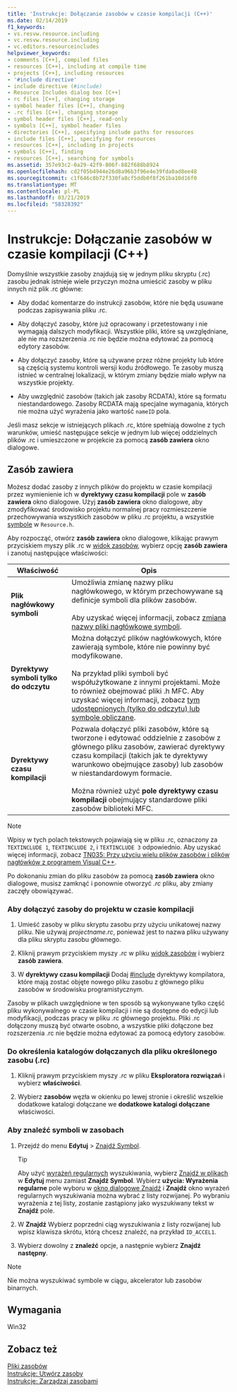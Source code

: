 ```yaml
---
title: 'Instrukcje: Dołączanie zasobów w czasie kompilacji (C++)'
ms.date: 02/14/2019
f1_keywords:
- vs.resvw.resource.including
- vc.resvw.resource.including
- vc.editors.resourceincludes
helpviewer_keywords:
- comments [C++], compiled files
- resources [C++], including at compile time
- projects [C++], including resources
- '#include directive'
- include directive (#include)
- Resource Includes dialog box [C++]
- rc files [C++], changing storage
- symbol header files [C++], changing
- .rc files [C++], changing storage
- symbol header files [C++], read-only
- symbols [C++], symbol header files
- directories [C++], specifying include paths for resources
- include files [C++], specifying for resources
- resources [C++], including in projects
- symbols [C++], finding
- resources [C++], searching for symbols
ms.assetid: 357e93c2-0a29-42f9-806f-882f688b8924
ms.openlocfilehash: cd2f05b4944e26d8a96b3f96e4e39fda0ad8ee48
ms.sourcegitcommit: c1f646c8b72f330fa8cf5ddb0f8f261ba10d16f0
ms.translationtype: MT
ms.contentlocale: pl-PL
ms.lasthandoff: 03/21/2019
ms.locfileid: "58328392"
---
```

# <a name="how-to-include-resources-at-compile-time-c"></a>Instrukcje: Dołączanie zasobów w czasie kompilacji (C++)

Domyślnie wszystkie zasoby znajdują się w jednym pliku skryptu (.rc) zasobu jednak istnieje wiele przyczyn można umieścić zasoby w pliku innych niż plik .rc główne:

- Aby dodać komentarze do instrukcji zasobów, które nie będą usuwane podczas zapisywania pliku .rc.

- Aby dołączyć zasoby, które już opracowany i przetestowany i nie wymagają dalszych modyfikacji. Wszystkie pliki, które są uwzględniane, ale nie ma rozszerzenia .rc nie będzie można edytować za pomocą edytory zasobów.

- Aby dołączyć zasoby, które są używane przez różne projekty lub które są częścią systemu kontroli wersji kodu źródłowego. Te zasoby muszą istnieć w centralnej lokalizacji, w którym zmiany będzie miało wpływ na wszystkie projekty.

- Aby uwzględnić zasobów (takich jak zasoby RCDATA), które są formatu niestandardowego. Zasoby RCDATA mają specjalne wymagania, których nie można użyć wyrażenia jako wartość `nameID` pola.

Jeśli masz sekcje w istniejących plikach .rc, które spełniają dowolne z tych warunków, umieść następujące sekcje w jednym lub więcej oddzielnych plików .rc i umieszczone w projekcie za pomocą **zasób zawiera** okno dialogowe.

## <a name="resource-includes"></a>Zasób zawiera

Możesz dodać zasoby z innych plików do projektu w czasie kompilacji przez wymienienie ich w **dyrektywy czasu kompilacji** pole w **zasób zawiera** okno dialogowe. Użyj **zasób zawiera** okno dialogowe, aby zmodyfikować środowisko projektu normalnej pracy rozmieszczenie przechowywania wszystkich zasobów w pliku .rc projektu, a wszystkie [symbole](../windows/symbols-resource-identifiers.md) w `Resource.h`.

Aby rozpocząć, otwórz **zasób zawiera** okno dialogowe, klikając prawym przyciskiem myszy plik .rc w [widok zasobów](how-to-create-a-resource-script-file.md#create-resources), wybierz opcję **zasób zawiera** i zanotuj następujące właściwości:

| Właściwość | Opis |
|---|---|
| **Plik nagłówkowy symboli** | Umożliwia zmianę nazwy pliku nagłówkowego, w którym przechowywane są definicje symboli dla plików zasobów.<br/><br/>Aby uzyskać więcej informacji, zobacz [zmiana nazwy pliki nagłówkowe symboli](../windows/changing-the-names-of-symbol-header-files.md). |
| **Dyrektywy symboli tylko do odczytu** | Można dołączyć plików nagłówkowych, które zawierają symbole, które nie powinny być modyfikowane.<br/><br/>Na przykład pliki symboli być współużytkowane z innymi projektami. Może to również obejmować pliki .h MFC. Aby uzyskać więcej informacji, zobacz [tym udostępnionych (tylko do odczytu) lub symbole obliczane](../windows/including-shared-read-only-or-calculated-symbols.md). |
| **Dyrektywy czasu kompilacji** | Pozwala dołączyć pliki zasobów, które są tworzone i edytować oddzielnie z zasobów z głównego pliku zasobów, zawierać dyrektywy czasu kompilacji (takich jak te dyrektywy warunkowo obejmujące zasoby) lub zasobów w niestandardowym formacie.<br/><br/>Można również użyć **pole dyrektywy czasu kompilacji** obejmujący standardowe pliki zasobów biblioteki MFC. |

> [!NOTE]
> Wpisy w tych polach tekstowych pojawiają się w pliku .rc, oznaczony za `TEXTINCLUDE 1`, `TEXTINCLUDE 2`, i `TEXTINCLUDE 3` odpowiednio. Aby uzyskać więcej informacji, zobacz [TN035: Przy użyciu wielu plików zasobów i plików nagłówków z programem Visual C++](../mfc/tn035-using-multiple-resource-files-and-header-files-with-visual-cpp.md).

Po dokonaniu zmian do pliku zasobów za pomocą **zasób zawiera** okno dialogowe, musisz zamknąć i ponownie otworzyć *.rc* pliku, aby zmiany zaczęły obowiązywać.

### <a name="to-include-resources-in-your-project-at-compile-time"></a>Aby dołączyć zasoby do projektu w czasie kompilacji

1. Umieść zasoby w pliku skryptu zasobu przy użyciu unikatowej nazwy pliku. Nie używaj *projectname.rc*, ponieważ jest to nazwa pliku używany dla pliku skryptu zasobu głównego.

1. Kliknij prawym przyciskiem myszy *.rc* w pliku [widok zasobów](how-to-create-a-resource-script-file.md#create-resources) i wybierz **zasób zawiera**.

1. W **dyrektywy czasu kompilacji** Dodaj [#include](../preprocessor/hash-include-directive-c-cpp.md) dyrektywy kompilatora, które mają zostać objęte nowego pliku zasobu z głównego pliku zasobów w środowisku programistycznym.

Zasoby w plikach uwzględnione w ten sposób są wykonywane tylko część pliku wykonywalnego w czasie kompilacji i nie są dostępne do edycji lub modyfikacji, podczas pracy w pliku .rc głównego projektu. Pliki .rc dołączony muszą być otwarte osobno, a wszystkie pliki dołączone bez rozszerzenia .rc nie będzie można edytować za pomocą edytory zasobów.

### <a name="to-specify-include-directories-for-a-specific-resource-rc-file"></a>Do określenia katalogów dołączanych dla pliku określonego zasobu (.rc)

1. Kliknij prawym przyciskiem myszy *.rc* w pliku **Eksploratora rozwiązań** i wybierz **właściwości**.

1. Wybierz **zasobów** węzła w okienku po lewej stronie i określić wszelkie dodatkowe katalogi dołączane we **dodatkowe katalogi dołączane** właściwości.

### <a name="to-find-symbols-in-resources"></a>Aby znaleźć symboli w zasobach

1. Przejdź do menu **Edytuj** > [Znajdź Symbol](/visualstudio/ide/go-to).

   > [!TIP]
   > Aby użyć [wyrażeń regularnych](/visualstudio/ide/using-regular-expressions-in-visual-studio) wyszukiwania, wybierz [Znajdź w plikach](/visualstudio/ide/reference/find-command) w **Edytuj** menu zamiast **Znajdź Symbol**. Wybierz **użycia: Wyrażenia regularne** pole wyboru w [okno dialogowe Znajdź](/visualstudio/ide/finding-and-replacing-text) i **Znajdź** okno wyrażeń regularnych wyszukiwania można wybrać z listy rozwijanej. Po wybraniu wyrażenia z tej listy, zostanie zastąpiony jako wyszukiwany tekst w **Znajdź** pole.

1. W **Znajdź** Wybierz poprzedni ciąg wyszukiwania z listy rozwijanej lub wpisz klawisza skrótu, którą chcesz znaleźć, na przykład `ID_ACCEL1`.

1. Wybierz dowolny z **znaleźć** opcje, a następnie wybierz **Znajdź następny**.

> [!NOTE]
> Nie można wyszukiwać symbole w ciągu, akcelerator lub zasobów binarnych.

## <a name="requirements"></a>Wymagania

Win32

## <a name="see-also"></a>Zobacz też

[Pliki zasobów](../windows/resource-files-visual-studio.md)<br/>
[Instrukcje: Utwórz zasoby](../windows/how-to-create-a-resource-script-file.md)<br/>
[Instrukcje: Zarządzaj zasobami](../windows/how-to-copy-resources.md)<br/>